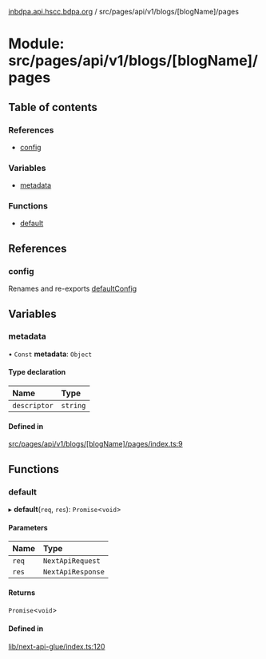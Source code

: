 [inbdpa.api.hscc.bdpa.org](../README.md) / src/pages/api/v1/blogs/[blogName]/pages

# Module: src/pages/api/v1/blogs/[blogName]/pages

## Table of contents

### References

- [config](src_pages_api_v1_blogs__blogName__pages.md#config)

### Variables

- [metadata](src_pages_api_v1_blogs__blogName__pages.md#metadata)

### Functions

- [default](src_pages_api_v1_blogs__blogName__pages.md#default)

## References

### config

Renames and re-exports [defaultConfig](src_backend_api.md#defaultconfig)

## Variables

### metadata

• `Const` **metadata**: `Object`

#### Type declaration

| Name | Type |
| :------ | :------ |
| `descriptor` | `string` |

#### Defined in

[src/pages/api/v1/blogs/[blogName]/pages/index.ts:9](https://github.com/nhscc/inbdpa.api.hscc.bdpa.org/blob/742232e/src/pages/api/v1/blogs/[blogName]/pages/index.ts#L9)

## Functions

### default

▸ **default**(`req`, `res`): `Promise`<`void`\>

#### Parameters

| Name | Type |
| :------ | :------ |
| `req` | `NextApiRequest` |
| `res` | `NextApiResponse` |

#### Returns

`Promise`<`void`\>

#### Defined in

[lib/next-api-glue/index.ts:120](https://github.com/nhscc/inbdpa.api.hscc.bdpa.org/blob/742232e/lib/next-api-glue/index.ts#L120)
